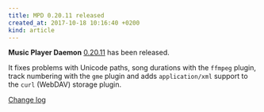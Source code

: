 ```yaml
---
title: MPD 0.20.11 released
created_at: 2017-10-18 10:16:40 +0200
kind: article
---
```


**Music Player Daemon**
[0.20.11](/download/mpd/0.20/mpd-0.20.11.tar.xz)
has been released.

It fixes problems with Unicode paths, song durations with the `ffmpeg`
plugin, track numbering with the `gme` plugin and adds
`application/xml` support to the `curl` (WebDAV) storage plugin.

[Change log](https://raw.githubusercontent.com/MusicPlayerDaemon/MPD/v0.20.11/NEWS)
